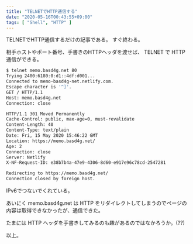 ```yaml
---
title: "TELNETでHTTP通信する"
date: "2020-05-16T00:43:55+09:00"
tags: [ "Shell", "HTTP" ]
---
```


TELNETでHTTP通信するだけの記事である。
すぐ終わる。

相手ホストやポート番号、手書きのHTTPヘッダを渡せば、 TELNET で HTTP 通信ができる。

```sh
$ telnet memo.basd4g.net 80
Trying 2400:6180:0:d1::4df:d001...
Connected to memo-basd4g-net.netlify.com.
Escape character is '^]'.
GET / HTTP/1.1
Host: memo.basd4g.net
Connection: close

HTTP/1.1 301 Moved Permanently
Cache-Control: public, max-age=0, must-revalidate
Content-Length: 40
Content-Type: text/plain
Date: Fri, 15 May 2020 15:46:22 GMT
Location: https://memo.basd4g.net/
Age: 2
Connection: close
Server: Netlify
X-NF-Request-ID: e38b7b4a-47e9-4306-8d60-e917e96c78cd-2547281

Redirecting to https://memo.basd4g.net/
Connection closed by foreign host.
```

IPv6でつないでくれている。

あいにく memo.basd4g.net は HTTP をリダイレクトしてしまうのでページの内容は取得できなかったが、通信できた。

たまには HTTP ヘッダを手書きしてみるのも趣があるのではなかろうか。(??)

以上。

